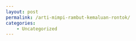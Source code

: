 ```yaml
---
layout: post
permalink: /arti-mimpi-rambut-kemaluan-rontok/
categories:
    - Uncategorized
---
```


